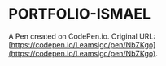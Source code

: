 # PORTFOLIO-ISMAEL

A Pen created on CodePen.io. Original URL: [https://codepen.io/Leamsigc/pen/NbZKgo](https://codepen.io/Leamsigc/pen/NbZKgo).

